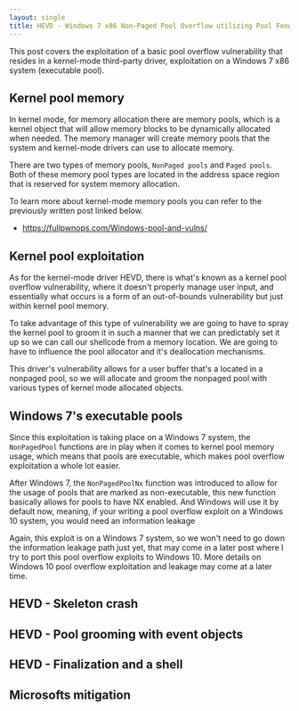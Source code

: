 ```yaml
---
layout: single
title: HEVD - Windows 7 x86 Non-Paged Pool Overflow utilizing Pool Feng-Shui - pool heap grooming
---
```


This post covers the exploitation of a basic pool overflow vulnerability that resides in a kernel-mode third-party driver, exploitation on a Windows 7 x86 system (executable pool).

## Kernel pool memory

In kernel mode, for memory allocation there are memory pools, which is a kernel object that will allow memory blocks to be dynamically allocated when needed. The memory manager will create memory pools that the system and kernel-mode drivers can use to allocate memory. 

There are two types of memory pools, `NonPaged pools` and `Paged pools`. Both of these memory pool types are located in the address space region that is reserved for system memory allocation.

To learn more about kernel-mode memory pools you can refer to the previously written post linked below.

- https://fullpwnops.com/Windows-pool-and-vulns/

## Kernel pool exploitation

As for the kernel-mode driver HEVD, there is what's known as a kernel pool overflow vulnerability, where it doesn't properly manage user input, and essentially what occurs is a form of an out-of-bounds vulnerability but just within kernel pool memory.

To take advantage of this type of vulnerability we are going to have to spray the kernel pool to groom it in such a manner that we can predictably set it up so we can call our shellcode from a memory location. We are going to have to influence the pool allocator and it's deallocation mechanisms.

This driver's vulnerability allows for a user buffer that's a located in a nonpaged pool, so we will allocate and groom the nonpaged pool with various types of kernel mode allocated objects.

## Windows 7's executable pools

Since this exploitation is taking place on a Windows 7 system, the `NonPagedPool` functions are in play when it comes to kernel pool memory usage, which means that pools are executable, which makes pool overflow exploitation a whole lot easier. 

After Windows 7, the `NonPagedPoolNx` function was introduced to allow for the usage of pools that are marked as non-executable, this new function basically allows for pools to have NX enabled. And Windows will use it by default now, meaning, if your writing a pool overflow exploit on a Windows 10 system, you would need an information leakage 

Again, this exploit is on a Windows 7 system, so we won't need to go down the information leakage path just yet, that may come in a later post where I try to port this pool overflow exploits to Windows 10. More details on Windows 10 pool overflow exploitation and leakage may come at a later time.

## HEVD - Skeleton crash

## HEVD - Pool grooming with event objects

## HEVD - Finalization and a shell

## Microsofts mitigation
